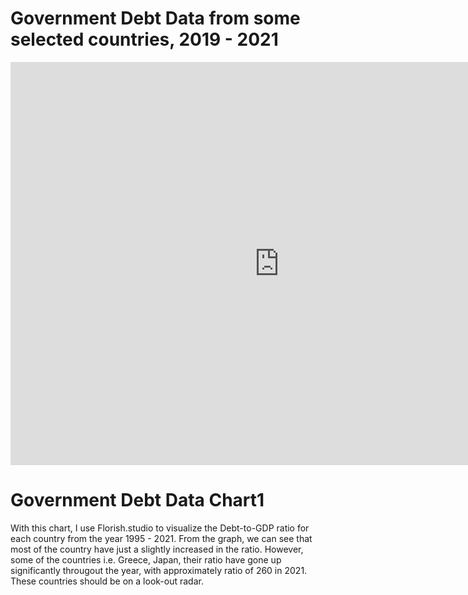 # Government Debt Data from some selected countries, 2019 - 2021
<iframe src="https://data.oecd.org/chart/6OaQ" width="860" height="645" style="border: 0" mozallowfullscreen="true" webkitallowfullscreen="true" allowfullscreen="true"><a href="https://data.oecd.org/chart/6OaQ" target="_blank">OECD Chart: General government debt, Total, % of GDP, Annual, 2019 – 2021</a></iframe>

# Government Debt Data Chart1
With this chart, I use Florish.studio to visualize the Debt-to-GDP ratio for each country from the year 1995 - 2021. 
From the graph, we can see that most of the country have just a slightly increased in the ratio.
However, some of the countries i.e. Greece, Japan, their ratio have gone up significantly througout the year, with approximately ratio of 260 in 2021. 
These countries should be on a look-out radar.

<div class="flourish-embed flourish-chart" data-src="visualisation/11140405"><script src="https://public.flourish.studio/resources/embed.js"></script></div>
